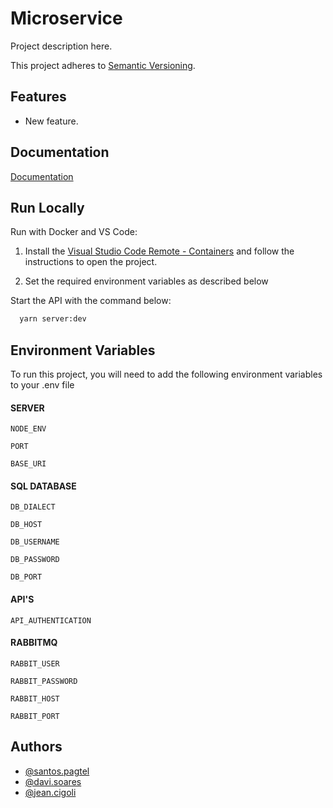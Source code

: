 # Microservice

Project description here.

This project adheres to [Semantic Versioning](https://semver.org/spec/v2.0.0.html).

## Features

- New feature.

## Documentation

[Documentation](https://www.doclink.com.br)

## Run Locally

Run with Docker and VS Code:

1. Install the [Visual Studio Code Remote - Containers](https://code.visualstudio.com/docs/remote/containers) and follow the instructions to open the project.

2. Set the required environment variables as described below

Start the API with the command below:

```bash
  yarn server:dev
```

## Environment Variables

To run this project, you will need to add the following environment variables to your .env file

#### SERVER

`NODE_ENV`

`PORT`

`BASE_URI`

#### SQL DATABASE

`DB_DIALECT`

`DB_HOST`

`DB_USERNAME`

`DB_PASSWORD`

`DB_PORT`

#### API'S

`API_AUTHENTICATION`

#### RABBITMQ

`RABBIT_USER`

`RABBIT_PASSWORD`

`RABBIT_HOST`

`RABBIT_PORT`

## Authors

- [@santos.pagtel](https://gitlab.com/santos.pagtel)
- [@davi.soares](https://gitlab.com/davi.soares)
- [@jean.cigoli](https://gitlab.com/jean.cigoli)
